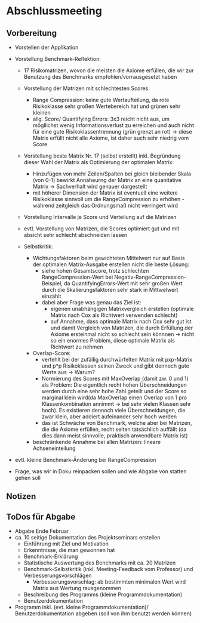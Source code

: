 # Abschlussmeeting

## Vorbereitung
* Vorstellen der Applikation

* Vorstellung Benchmark-Reflektion:
    * 17 Risikomatrizen, wovon die meisten die Axiome erfüllen, die wir zur Benutzung des Benchmarks empfohlen/vorrausgesetzt haben
    * Vorstellung der Matrizen mit schlechtesten Scores
        * Range Compression: keine gute Wertaufteilung, da rote Risikoklasse sehr großen Wertebereich hat und grünen sehr kleinen
        * allg. Score/ Quantifying Errors: 3x3 reicht nicht aus, um mögllichst wenig Informationsverlust zu erreichen und auch nicht für eine gute Risikoklassentrennung (grün grenzt an rot) -> diese Matrix erfüllt nicht alle Axiome, ist daher auch sehr niedrig vom Score
    * Vorstellung beste Matrix Nr. 17 (selbst erstellt) inkl. Begründung dieser Wahl der Matrix als Optimierung der optimalen Matrix: 
        * Hinzufügen von mehr Zeilen/Spalten bei gleich bleibender Skala (von 0-1) bewirkt Annäheurng der Matrix an eine quanitative Matrix -> Sachverhalt wird genauer dargestellt
        * mit höherer Dimension der Matrix ist eventuell eine weitere Risikoklasse sinnvoll um die RangeCompression zu erhöhen - während zeitgleich das Ordnungsmaß nicht verringert wird

    * Vorstellung Intervalle je Score und Verteilung auf die Matrizen
    * evtl. Vorstellung von Matrizen, die Scores optimiert gut und mit absicht sehr schlecht abschneiden lassen
    * Selbstkritik:
        * Wichtungsfaktoren beim gewichteten Mittelwert nur auf Basis der optimalen Matrix-Ausgabe erstellen nicht die beste Lösung:
            * siehe hohen Gesamtscore, trotz schlechten RangeCompression-Wert bei Negativ-RangeCompression-Beispiel, da QuantifyingErrors-Wert mit sehr großen Wert durch die Skalierungsfaktoren sehr stark in Mittwelwert einzählt
            * dabei aber Frage was genau das Ziel ist:
                * eigenen unabhängigen Matrixvergleich erstellen (optimale Matrix nach Cox als Richtwert verwenden schlecht)
                * auf Annahme, dass optimale Matrix nach Cox sehr gut ist und damit Vergleich von Matrizen, die durch Erfüllung der Axiome ersteinmal nicht so schlecht sein könnnen -> nicht so ein enormes Problem, diese optimale Matrix als Richtwert zu nehmen
        * Overlap-Score:
            * verfehlt bei der zufällig durchwürfelten Matrix mit pxp-Matrix und p*p Risikoklassen seinen Zweck und gibt dennoch gute Werte aus -> Warum?
            * Normierung des Scores mit MaxOverlap (damit zw. 0 und 1) als Problem: Die eigentlich recht hohen Überschneidungen werden durch eine sehr hohe Zahl geteilt und der Score so marginal klein wird(da MaxOverlap einen Overlap von 1 pro Klassenkombination annimmt -> bei sehr vielen Klassen sehr hoch). Es existieren dennoch viele Überschneidungen, die zwar klein, aber addiert aufeinander sehr hoch werden
            * das ist Schwäche von Benchmark, welche aber bei Matrizen, die die Axiome erfüllen, recht selten tatsächlich auffällt (da dies dann meist sinnvolle, praktisch anwendbare Matrix ist)
        * beschränkende Annahme bei allen Matrizen: lineare Achseneinteilung

* evtl. kleine Benchmark-Änderung bei RangeCompression
* Frage, was wir in Doku reinpacken sollen und wie Abgabe von statten gehen soll

## Notizen

## ToDos für Abgabe
* Abgabe Ende Februar
* ca. 10 seitige Dokumentation des Projektseminars erstellen
    * Einführung mit Ziel und Motivation
    * Erkenntnisse, die man gewonnen hat
    * Benchmark-Erklärung
    * Statistische Auswertung des Benchmarks mit ca. 20 Matrizen
    * Benchmark-Selbstkritik (inkl. Meeting-Feedback vom Professor) und Verbesserungsvorschlägen
        * Verbesserungsvorschlag: ab bestimmten minimalen Wert wird Matrix aus Wertung rausgenommen
    * Beschreibung des Programms (kleine Programmdokumentation)
    * Benutzerdokumentation
* Programm inkl. (evt. kleine Programmdokumentation)/ Benutzerdokumentation abgeben (soll von ihm benutzt werden können)



